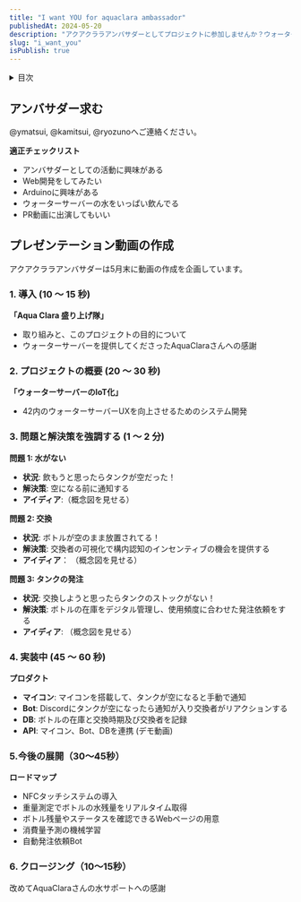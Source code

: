 ```yaml
---
title: "I want YOU for aquaclara ambassador"
publishedAt: 2024-05-20
description: "アクアクララアンバサダーとしてプロジェクトに参加しませんか？ウォーターサーバーのIoT化を通じて、便利でスマートなキャンパスライフを実現しましょう！"
slug: "i_want_you"
isPublish: true
---
```


<details>
<summary>目次</summary>

1. [アンバサダー求む](#アンバサダー求む)
2. [プレゼンテーション動画の作成](#プレゼンテーション動画の作成)

</details>

## アンバサダー求む

@ymatsui, @kamitsui, @ryozunoへご連絡ください。

**適正チェックリスト**

- アンバサダーとしての活動に興味がある
- Web開発をしてみたい
- Arduinoに興味がある
- ウォーターサーバーの水をいっぱい飲んでる
- PR動画に出演してもいい

## プレゼンテーション動画の作成

アクアクララアンバサダーは5月末に動画の作成を企画しています。

### 1. 導入 (10 ～ 15 秒)
**「Aqua Clara 盛り上げ隊」**
- 取り組みと、このプロジェクトの目的について
- ウォーターサーバーを提供してくださったAquaClaraさんへの感謝

### 2. プロジェクトの概要 (20 ～ 30 秒)
**「ウォーターサーバーのIoT化」**
- 42内のウォーターサーバーUXを向上させるためのシステム開発

### 3. 問題と解決策を強調する (1 ～ 2 分)
**問題 1: 水がない**
- **状況**: 飲もうと思ったらタンクが空だった！
- **解決策**: 空になる前に通知する
- **アイディア**:（概念図を見せる）

**問題 2: 交換**
- **状況**: ボトルが空のまま放置されてる！
- **解決策**: 交換者の可視化で構内認知のインセンティブの機会を提供する
- **アイディア**： （概念図を見せる）

**問題 3: タンクの発注**
- **状況**: 交換しようと思ったらタンクのストックがない！
- **解決策**: ボトルの在庫をデジタル管理し、使用頻度に合わせた発注依頼をする
- **アイディア**: （概念図を見せる）

### 4. 実装中 (45 ～ 60 秒)
**プロダクト**
- **マイコン**: マイコンを搭載して、タンクが空になると手動で通知
- **Bot**: Discordにタンクが空になったら通知が入り交換者がリアクションする
- **DB**: ボトルの在庫と交換時期及び交換者を記録
- **API**: マイコン、Bot、DBを連携
(デモ動画)

### 5.今後の展開（30～45秒）
**ロードマップ**
- NFCタッチシステムの導入
- 重量測定でボトルの水残量をリアルタイム取得
- ボトル残量やステータスを確認できるWebページの用意
- 消費量予測の機械学習
- 自動発注依頼Bot

### 6. クロージング（10～15秒）
改めてAquaClaraさんの水サポートへの感謝
